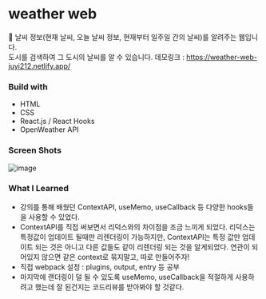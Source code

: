 # weather web
🌈 날씨 정보(현재 날씨, 오늘 날씨 정보, 현재부터 일주일 간의 날씨)를 알려주는 웹입니다. <br>
도시를 검색하여 그 도시의 날씨를 알 수 있습니다.
데모링크 : https://weather-web-juyi212.netlify.app/ 

### Build with
- HTML
- CSS
- React.js / React Hooks
- OpenWeather API 

### Screen Shots
![image](https://user-images.githubusercontent.com/57897408/162203398-1f041ca9-2768-4006-b4eb-c72ce7b828cc.png)

### What I Learned 
- 강의를 통해 배웠던 ContextAPI, useMemo, useCallback 등 다양한 hooks들을 사용할 수 있었다. 
- ContextAPI를 직접 써보면서 리덕스와의 차이점을 조금 느끼게 되었다. 리덕스는 특정값이 업데이트 될때만 리렌더링이 가능하지만, ContextAPI는 특정 값만 업데이트 되는 것은 아니고 다른 값들도 같이 리렌더링 되는 것을 알게되었다. 연관이 되어있지 않으면 같은 context로 묶지말고, 따로 만들어주자! 
- 직접 webpack 설정 : plugins, output, entry 등 공부 
- 마지막에 랜더링이 덜 될 수 있도록 useMemo, useCallback을 적절하게 사용하려고 했는데 잘 된건지는 코드리뷰를 받아봐야 할 것같다. 
